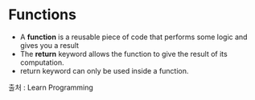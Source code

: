 # Functions

- A **function** is a reusable piece of code that performs some logic and gives you a result
- The **return** keyword allows the function to give the result of its computation.
- return keyword can only be used inside a function.



출처 : Learn Programming 
